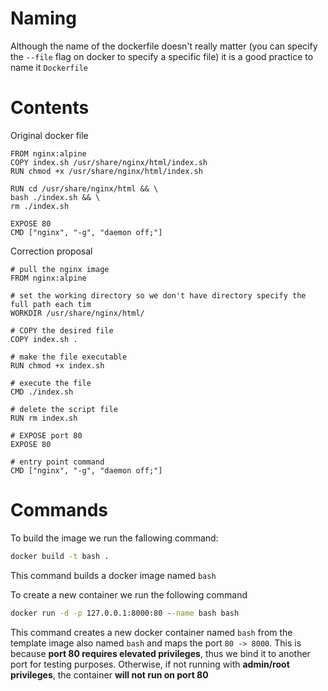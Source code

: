 # Naming

Although the name of the dockerfile doesn't really matter (you can specify the `--file` flag on docker to specify a specific file) it is a good practice to name it `Dockerfile`

# Contents

Original docker file

```
FROM nginx:alpine
COPY index.sh /usr/share/nginx/html/index.sh
RUN chmod +x /usr/share/nginx/html/index.sh

RUN cd /usr/share/nginx/html && \
bash ./index.sh && \
rm ./index.sh

EXPOSE 80
CMD ["nginx", "-g", "daemon off;"]
```

Correction proposal

```
# pull the nginx image
FROM nginx:alpine

# set the working directory so we don't have directory specify the full path each tim
WORKDIR /usr/share/nginx/html/

# COPY the desired file 
COPY index.sh .

# make the file executable
RUN chmod +x index.sh

# execute the file
CMD ./index.sh

# delete the script file
RUN rm index.sh

# EXPOSE port 80
EXPOSE 80

# entry point command
CMD ["nginx", "-g", "daemon off;"]
```

# Commands

To build the image we run the fallowing command:

```cmd
docker build -t bash .
```

This command builds a docker image named `bash`

To create a new container we run the following command

```cmd
docker run -d -p 127.0.0.1:8000:80 --name bash bash
```
This command creates a new docker container named `bash` from the template image also named `bash` and maps the port `80 -> 8000`. This is because **port 80 requires elevated privileges**, thus we bind it to another port for testing purposes. Otherwise, if not running with **admin/root privileges**, the container **will not run on port 80** 